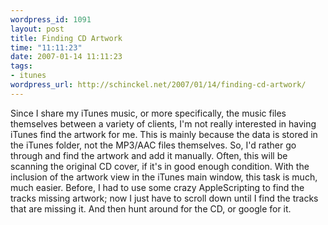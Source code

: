 ```yaml
--- 
wordpress_id: 1091
layout: post
title: Finding CD Artwork
time: "11:11:23"
date: 2007-01-14 11:11:23
tags: 
- itunes
wordpress_url: http://schinckel.net/2007/01/14/finding-cd-artwork/
---
```

Since I share my iTunes music, or more specifically, the music files themselves between a variety of clients, I'm not really interested in having iTunes find the artwork for me. This is mainly because the data is stored in the iTunes folder, not the MP3/AAC files themselves. So, I'd rather go through and find the artwork and add it manually. Often, this will be scanning the original CD cover, if it's in good enough condition. With the inclusion of the artwork view in the iTunes main window, this task is much, much easier. Before, I had to use some crazy AppleScripting to find the tracks missing artwork; now I just have to scroll down until I find the tracks that are missing it. And then hunt around for the CD, or google for it. 
